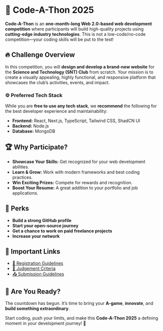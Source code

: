 # 🚀 Code-A-Thon 2025

**Code-A-Thon** is an **one-month-long Web 2.0-based web development competition** where participants will build high-quality projects using **cutting-edge industry technologies**. This is not a low-code/no-code competition—your coding skills will be put to the test!

## 🔥 Challenge Overview
In this competition, you will **design and develop a brand-new website** for the **Science and Technology (SNT) Club** from scratch. Your mission is to create a visually appealing, highly functional, and responsive platform that showcases the club’s activities, events, and impact.

### ⚙ Preferred Tech Stack
While you are **free to use any tech stack**, we **recommend** the following for the best developer experience and maintainability:
- **Frontend:** React, Next.js, TypeScript, Tailwind CSS, ShadCN UI
- **Backend:** Node.js
- **Database:** MongoDB

## 🏆 Why Participate?
- **Showcase Your Skills:** Get recognized for your web development abilities.
- **Learn & Grow:** Work with modern frameworks and best coding practices.
- **Win Exciting Prizes:** Compete for rewards and recognition.
- **Boost Your Resume:** A great addition to your portfolio and job applications.

## 🎁 Perks
- **Build a strong GitHub profile**
- **Start your open-source journey**
- **Get a chance to work on paid freelance projects**
- **Increase your network**

## 🔗 Important Links
- [📌 Registration Guidelines](#)
- [📝 Judgement Criteria](#)
- [📤 Submission Guidelines](#)

## 🚨 Are You Ready?
The countdown has begun. It’s time to bring your **A-game**, **innovate**, and **build something extraordinary**. 

Start coding, push your limits, and make this **Code-A-Thon 2025** a defining moment in your development journey! 🚀
